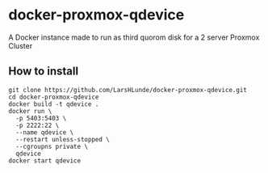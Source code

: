 # docker-proxmox-qdevice
A Docker instance made to run as third quorom disk for a 2 server Proxmox Cluster

## How to install
```
git clone https://github.com/LarsHLunde/docker-proxmox-qdevice.git
cd docker-proxmox-qdevice
docker build -t qdevice .
docker run \
  -p 5403:5403 \
  -p 2222:22 \
  --name qdevice \
  --restart unless-stopped \
  --cgroupns private \
  qdevice
docker start qdevice
```
